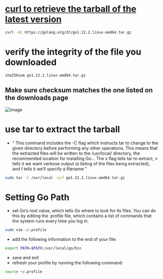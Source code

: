 # [curl to retrieve the tarball of the latest version](https://go.dev/dl/)
``` sh
curl -OL https://golang.org/dl/go1.22.2.linux-amd64.tar.gz
```

# verify the integrity of the file you downloaded
```
sha256sum go1.22.2.linux-amd64.tar.gz
```
## Make sure checksum matches the one listed on the downloads page
![image](https://github.com/KRIISHSHARMA/go-installation/assets/86760658/a836db29-95cd-4c0f-8b69-3aa5715a4e00)

# use tar to extract the tarball
- " This command includes the -C flag which instructs tar to change to the given directory before performing any other operations. This means that the extracted files will be written to the /usr/local/ directory, the recommended location for installing Go… The x flag tells tar to extract, v tells it we want verbose output (a listing of the files being extracted), and f tells it we’ll specify a filename "

``` sh
sudo tar -C /usr/local -xvf go1.22.2.linux-amd64.tar.gz
```

# Setting Go Path 
- set Go’s root value, which tells Go where to look for its files. You can do this by editing the .profile file, which contains a list of commands that the system runs every time you log in.

``` sh
sudo vim ~/.profile
```
-  add the following information to the end of your file:

``` sh
export PATH=$PATH:/usr/local/go/bin
```
- save and exit
- refresh your profile by running the following command:

``` sh
source ~/.profile
```





